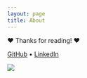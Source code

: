```yaml
---
layout: page
title: About
---
```


♥ Thanks for reading! ♥

[GitHub](https://github.com/valentinabojan) • [LinkedIn](https://www.linkedin.com/in/valentinabojan)

<img src="{{ site.author.avatar }}}" class="rounded"> 